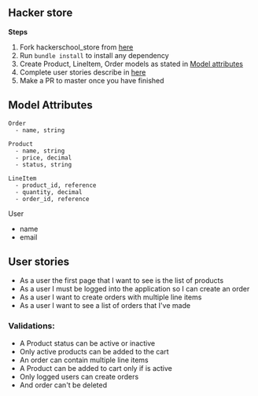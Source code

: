## Hacker store

**Steps**

1. Fork hackerschool_store from [here]()
2. Run `bundle install` to install any dependency
3. Create Product, LineItem,  Order models as stated in [Model attributes](#model-attributes)
4. Complete user stories describe in [here](#user-stories)
5. Make a PR to master once you have finished

## Model Attributes

```
Order
  - name, string 

Product
  - name, string
  - price, decimal
  - status, string

LineItem
  - product_id, reference
  - quantity, decimal
  - order_id, reference
```

User
  - name
  - email

## User stories

- As a user the first page that I want to see is the list of products
- As a user I must be logged into the application so I can create an order
- As a user I want to create orders with multiple line items
- As a user I want to see a list of orders that I've made


### Validations:
- A Product status can be active or inactive
- Only active products can be added to the cart
- An order can contain multiple line items
- A Product can be added to cart only if is active
- Only logged users can create orders
- And order can't be deleted